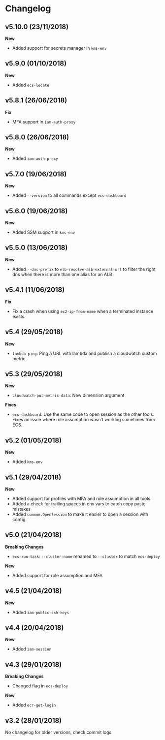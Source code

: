 # Changelog

## v5.10.0 (23/11/2018)

**New**

* Added support for secrets manager in `kms-env`

## v5.9.0 (01/10/2018)

**New**

* Added `ecs-locate`

## v5.8.1 (26/06/2018)

**Fix**

* MFA support in `iam-auth-proxy`

## v5.8.0 (26/06/2018)

**New**

* Added `iam-auth-proxy`

## v5.7.0 (19/06/2018)

**New**

* Added `--version` to all commands except `ecs-dashboard`

## v5.6.0 (19/06/2018)

**New**

* Added SSM support in `kms-env`

## v5.5.0 (13/06/2018)

**New**

* Added `--dns-prefix` to `elb-resolve-alb-external-url` to filter the right dns when there is more than one alias for an ALB

## v5.4.1 (11/06/2018)

**Fix**

* Fix a crash when using `ec2-ip-from-name` when a terminated instance exists

## v5.4 (29/05/2018)

**New**

* `lambda-ping`: Ping a URL with lambda and publish a cloudwatch custom metric

## v5.3 (29/05/2018)

**New**

* `cloudwatch-put-metric-data`: New dimension argument

**Fixes**

* `ecs-dashboard`: Use the same code to open session as the other tools. Fixes an issue where role assumption wasn't working sometimes from ECS.

## v5.2 (01/05/2018)

**New**

* Added `kms-env`

## v5.1 (29/04/2018)

**New**

* Added support for profiles with MFA and role assumption in all tools
* Added a check for trailing spaces in env vars to catch copy paste mistakes
* Added `common.OpenSession` to make it easier to open a session with config

## v5.0 (21/04/2018)

**Breaking Changes**

* `ecs-run-task`: `--cluster-name` renamed to `--cluster` to match `ecs-deploy`

**New**

* Added support for role assumption and MFA

## v4.5 (21/04/2018)

**New**

* Added `iam-public-ssh-keys`

## v4.4 (20/04/2018)

**New**

* Added `iam-session`

## v4.3 (29/01/2018)

**Breaking Changes**

* Changed flag in `ecs-deploy`

**New**

* Added `ecr-get-login`

## v3.2 (28/01/2018)

No changelog for older versions, check commit logs
